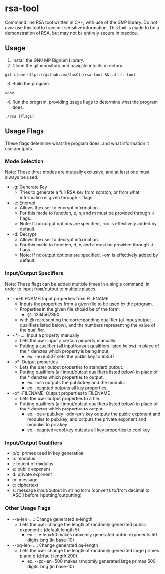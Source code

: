 # rsa-tool
Command line RSA tool written in C++, with use of the GMP library. Do not *ever* use this tool to transmit sensitive information. This tool is made to be a demonstration of RSA, but may not be entirely secure in practice.

## Usage
1. Install the GNU MP Bignum Library.
2. Clone the git repository and navigate into its directory.
```console
git clone https://github.com/JosCla/rsa-tool && cd rsa-tool
```
3. Build the program.
```console
make
```
4. Run the program, providing usage flags to determine what the program does.
```console
./rsa [flags]
```

## Usage Flags
These flags determine what the program does, and what information it uses/outputs.

### Mode Selection
Note: These three modes are mutually exclusive, and at least one must always be used.
- -g: Generate Key
  - Tries to generate a full RSA key from scratch, or from what information is given through -i flags.
- -e: Encrypt
  - Allows the user to encrypt information.
  - For this mode to function, e, n, and m must be provided through -i flags.
  - Note: If no output options are specified, -oc is effectively added by default.
- -d: Decrypt
  - Allows the user to decrypt information.
  - For this mode to function, d, n, and c must be provided through -i flags.
  - Note: If no output options are specified, -om is effectively added by default.

### Input/Output Specifiers
Note: These flags can be added multiple times in a single command, in order to input from/output to multiple places.
- -i=FILENAME: Input properties from FILENAME
  - Inputs the properties from a given file to be used by the program.
  - Properties in the given file should be of the form:
    - @: 1234567890
  - with @ representing the corresponding qualifier (all input/output qualifiers listed below),
  and the numbers representing the value of the qualifier.
- -i*=...: Input a property manually
  - Lets the user input a certain property manually.
  - Putting a qualifier (all input/output qualifiers listed below) in place of the * denotes which property is being input.
    - ex. -ie=65537 sets the public key to 65537
- -o*: Output properties
  - Lets the user output properties to standard output.
  - Putting qualifiers (all input/output qualifiers listed below) in place of the * denotes which properties to output.
    - ex. -oen outputs the public key and the modulus
    - ex. -opqnted outputs all key properties
- -o*=FILENAME: Output properties to FILENAME
  - Lets the user output properties to a file.
  - Putting qualifiers (all input/output qualifiers listed below) in place of the * denotes which properties to output.
    - ex. -oen=pub.key -odn=priv.key outputs the public exponent and modulus to pub.key, and outputs the private exponent and modulus to priv.key
    - ex. -opqnted=cool.key outputs all key properties to cool.key

### Input/Output Qualifiers
- p/q: primes used in key generation
- n: modulus
- t: totient of modulus
- e: public exponent
- d: private exponent
- m: message
- c: ciphertext
- s: message input/output in string form (converts to/from decimal to ASCII before inputting/outputting)

### Other Usage Flags
- --e-len=...: Change generated e-length
  - Lets the user change the length of randomly generated public exponent e (default length 5).
    - ex. --e-len=50 makes randomly generated public exponents 50 digits long (in base-10)
- --pq-len=...: Change generated pq-length
  - Lets the user change the length of randomly generated large primes p and q (default length 200).
    - ex. --pq-len=500 makes randomly generated large primes 500 digits long (in base-10)
